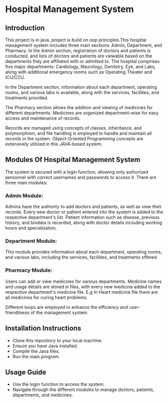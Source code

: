 # Hospital Management System

## Introduction

This project is in java, project is build on oop principles.This hospital management system includes three main sections: Admin, Department, and Pharmacy. In the Admin section, registration of doctors and patients is conducted, and lists of doctors and patients are viewable based on the departments they are affiliated with or admitted to. The hospital comprises five major departments: Cardiology, Neurology, Dentistry, Eye, and Labs, along with additional emergency rooms such as Operating Theater and ICU/CCU.

In the Department section, information about each department, operating rooms, and various labs is available, along with the services, facilities, and treatments provided.

The Pharmacy section allows the addition and viewing of medicines for different departments. Medicines are organized department-wise for easy access and maintenance of records.

Records are managed using concepts of classes, inheritance, and polymorphism, and file handling is employed to handle and maintain all records in the system. Object-Oriented Programming concepts are extensively utilized in this JAVA-based system.

## Modules Of Hospital Management System

The system is secured with a login function, allowing only authorized personnel with correct usernames and passwords to access it. There are three main modules:

### Admin Module:

Admins have the authority to add doctors and patients, as well as view their records. Every new doctor or patient entered into the system is added to the respective department's list. Patient information such as disease, previous history, and biodata is recorded, along with doctor details including working hours and specialization.

### Department Module:

This module provides information about each department, operating rooms, and various labs, including the services, facilities, and treatments offered.

### Pharmacy Module:

Users can add or view medicines for various departments. Medicine names and usage details are stored in files, with every new medicine added to the respective department's medicine file. E.g In Heart medicine file there are all medicines for curing heart problems.

Different loops are employed to enhance the efficiency and user-friendliness of the management system.

## Installation Instructions

- Clone this repository to your local machine.
- Ensure you have Java installed.
- Compile the Java files.
- Run the main program.

## Usage Guide

- Use the login function to access the system.
- Navigate through the different modules to manage doctors, patients, departments, and medicines.
